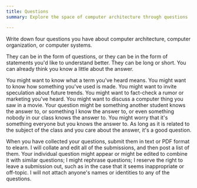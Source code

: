 ```yaml
---
title: Questions
summary: Explore the space of computer architecture through questions

---
```


Write down four questions you have about computer architecture, computer
organization, or computer systems.

They can be in the form of questions, or they can be in the form of
statements you'd like to understand better. They can be long or short. You
can already think you know a little about the answer.

You might want to know what a term you've heard means. You might want
to know how something you've used is made. You might want to invite
speculation about future trends. You might want to fact-check a rumor or
marketing you've heard. You might want to discuss a computer thing you saw
in a movie. Your question might be something another student knows the
answer to, or something I  know the answer to, or even something nobody
in our class knows the answer to. You might worry that it's something
everyone but you knows the answer to. As long as it is related to the
subject of the class and you care about the answer, it's a good question.

When you have collected your questions, submit them in text or PDF format
to elearn.  I will collate and edit all of the submissions, and then
post a list of them.  Your individual question might appear or might be
edited to combine it with similar questions; I might rephrase questions;
I reserve the right to leave a submission out, such as in the case that
it seems inappropriate or off-topic. I will not attach anyone's names
or identities to any of the questions.
